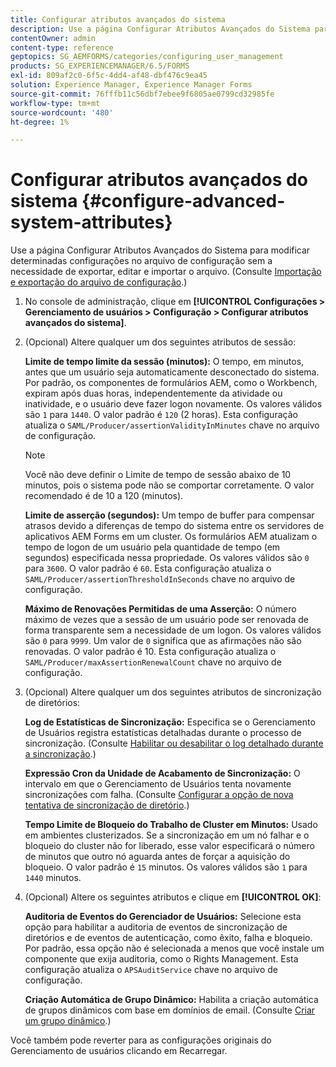 ```yaml
---
title: Configurar atributos avançados do sistema
description: Use a página Configurar Atributos Avançados do Sistema para modificar determinadas configurações no arquivo de configuração sem a necessidade de exportar, editar e importar o arquivo.
contentOwner: admin
content-type: reference
geptopics: SG_AEMFORMS/categories/configuring_user_management
products: SG_EXPERIENCEMANAGER/6.5/FORMS
exl-id: 809af2c0-6f5c-4dd4-af48-dbf476c9ea45
solution: Experience Manager, Experience Manager Forms
source-git-commit: 76fffb11c56dbf7ebee9f6805ae0799cd32985fe
workflow-type: tm+mt
source-wordcount: '480'
ht-degree: 1%

---
```


# Configurar atributos avançados do sistema {#configure-advanced-system-attributes}

Use a página Configurar Atributos Avançados do Sistema para modificar determinadas configurações no arquivo de configuração sem a necessidade de exportar, editar e importar o arquivo. (Consulte [Importação e exportação do arquivo de configuração](/help/forms/using/admin-help/importing-exporting-configuration-file.md#importing-and-exporting-the-configuration-file).)

1. No console de administração, clique em **[!UICONTROL Configurações > Gerenciamento de usuários > Configuração > Configurar atributos avançados do sistema]**.
1. (Opcional) Altere qualquer um dos seguintes atributos de sessão:

   **Limite de tempo limite da sessão (minutos):** O tempo, em minutos, antes que um usuário seja automaticamente desconectado do sistema. Por padrão, os componentes de formulários AEM, como o Workbench, expiram após duas horas, independentemente da atividade ou inatividade, e o usuário deve fazer logon novamente. Os valores válidos são `1` para `1440`. O valor padrão é `120` (2 horas). Esta configuração atualiza o `SAML/Producer/assertionValidityInMinutes` chave no arquivo de configuração.

   >[!NOTE]
   >
   >Você não deve definir o Limite de tempo de sessão abaixo de 10 minutos, pois o sistema pode não se comportar corretamente. O valor recomendado é de 10 a 120 (minutos).

   **Limite de asserção (segundos):** Um tempo de buffer para compensar atrasos devido a diferenças de tempo do sistema entre os servidores de aplicativos AEM Forms em um cluster. Os formulários AEM atualizam o tempo de logon de um usuário pela quantidade de tempo (em segundos) especificada nessa propriedade. Os valores válidos são `0` para `3600`. O valor padrão é `60`. Esta configuração atualiza o `SAML/Producer/assertionThresholdInSeconds` chave no arquivo de configuração.

   **Máximo de Renovações Permitidas de uma Asserção:** O número máximo de vezes que a sessão de um usuário pode ser renovada de forma transparente sem a necessidade de um logon. Os valores válidos são `0` para `9999`. Um valor de `0` significa que as afirmações não são renovadas. O valor padrão é 10. Esta configuração atualiza o `SAML/Producer/maxAssertionRenewalCount` chave no arquivo de configuração.

1. (Opcional) Altere qualquer um dos seguintes atributos de sincronização de diretórios:

   **Log de Estatísticas de Sincronização:** Especifica se o Gerenciamento de Usuários registra estatísticas detalhadas durante o processo de sincronização. (Consulte [Habilitar ou desabilitar o log detalhado durante a sincronização](/help/forms/using/admin-help/synchronizing-directories.md#enable-or-disable-detailed-logging-during-synchronization).)

   **Expressão Cron da Unidade de Acabamento de Sincronização:** O intervalo em que o Gerenciamento de Usuários tenta novamente sincronizações com falha. (Consulte [Configurar a opção de nova tentativa de sincronização de diretório](/help/forms/using/admin-help/synchronizing-directories.md#configure-the-directory-synchronization-retry-option).)

   **Tempo Limite de Bloqueio do Trabalho de Cluster em Minutos:** Usado em ambientes clusterizados. Se a sincronização em um nó falhar e o bloqueio do cluster não for liberado, esse valor especificará o número de minutos que outro nó aguarda antes de forçar a aquisição do bloqueio. O valor padrão é `15` minutos. Os valores válidos são `1` para `1440` minutos.

1. (Opcional) Altere os seguintes atributos e clique em **[!UICONTROL OK]**:

   **Auditoria de Eventos do Gerenciador de Usuários:** Selecione esta opção para habilitar a auditoria de eventos de sincronização de diretórios e de eventos de autenticação, como êxito, falha e bloqueio. Por padrão, essa opção não é selecionada a menos que você instale um componente que exija auditoria, como o Rights Management. Esta configuração atualiza o `APSAuditService` chave no arquivo de configuração.

   **Criação Automática de Grupo Dinâmico:** Habilita a criação automática de grupos dinâmicos com base em domínios de email. (Consulte [Criar um grupo dinâmico](/help/forms/using/admin-help/creating-configuring-groups.md#create-a-dynamic-group).)

Você também pode reverter para as configurações originais do Gerenciamento de usuários clicando em Recarregar.
